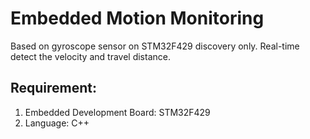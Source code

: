 # Embedded Motion Monitoring
Based on gyroscope sensor on STM32F429 discovery only. Real-time detect the velocity and travel distance.
## Requirement:

1. Embedded Development Board: STM32F429
1. Language: C++

